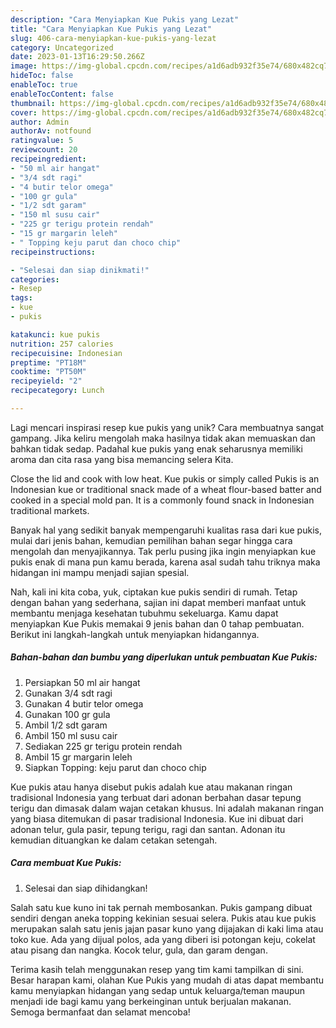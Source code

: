 ```yaml
---
description: "Cara Menyiapkan Kue Pukis yang Lezat"
title: "Cara Menyiapkan Kue Pukis yang Lezat"
slug: 406-cara-menyiapkan-kue-pukis-yang-lezat
category: Uncategorized
date: 2023-01-13T16:29:50.266Z
image: https://img-global.cpcdn.com/recipes/a1d6adb932f35e74/680x482cq70/kue-pukis-foto-resep-utama.jpg
hideToc: false
enableToc: true
enableTocContent: false
thumbnail: https://img-global.cpcdn.com/recipes/a1d6adb932f35e74/680x482cq70/kue-pukis-foto-resep-utama.jpg
cover: https://img-global.cpcdn.com/recipes/a1d6adb932f35e74/680x482cq70/kue-pukis-foto-resep-utama.jpg
author: Admin
authorAv: notfound
ratingvalue: 5
reviewcount: 20
recipeingredient:
- "50 ml air hangat"
- "3/4 sdt ragi"
- "4 butir telor omega"
- "100 gr gula"
- "1/2 sdt garam"
- "150 ml susu cair"
- "225 gr terigu protein rendah"
- "15 gr margarin leleh"
- " Topping keju parut dan choco chip"
recipeinstructions:

- "Selesai dan siap dinikmati!"
categories:
- Resep
tags:
- kue
- pukis

katakunci: kue pukis 
nutrition: 257 calories
recipecuisine: Indonesian
preptime: "PT18M"
cooktime: "PT50M"
recipeyield: "2"
recipecategory: Lunch

---
```





Lagi mencari inspirasi resep kue pukis yang unik? Cara membuatnya sangat gampang. Jika keliru mengolah maka hasilnya tidak akan memuaskan dan bahkan tidak sedap. Padahal kue pukis yang enak seharusnya memiliki aroma dan cita rasa yang bisa memancing selera Kita.





Close the lid and cook with low heat. Kue pukis or simply called Pukis is an Indonesian kue or traditional snack made of a wheat flour-based batter and cooked in a special mold pan. It is a commonly found snack in Indonesian traditional markets.

Banyak hal yang sedikit banyak mempengaruhi kualitas rasa dari kue pukis, mulai dari jenis bahan, kemudian pemilihan bahan segar hingga cara mengolah dan menyajikannya. Tak perlu pusing jika ingin menyiapkan kue pukis enak di mana pun kamu berada, karena asal sudah tahu triknya maka hidangan ini mampu menjadi sajian spesial.






Nah, kali ini kita coba, yuk, ciptakan kue pukis sendiri di rumah. Tetap dengan bahan yang sederhana, sajian ini dapat memberi manfaat untuk membantu menjaga kesehatan tubuhmu sekeluarga. Kamu dapat menyiapkan Kue Pukis memakai 9 jenis bahan dan 0 tahap pembuatan. Berikut ini langkah-langkah untuk menyiapkan hidangannya.

<!--inarticleads1-->

##### Bahan-bahan dan bumbu yang diperlukan untuk pembuatan Kue Pukis:

1. Persiapkan 50 ml air hangat
1. Gunakan 3/4 sdt ragi
1. Gunakan 4 butir telor omega
1. Gunakan 100 gr gula
1. Ambil 1/2 sdt garam
1. Ambil 150 ml susu cair
1. Sediakan 225 gr terigu protein rendah
1. Ambil 15 gr margarin leleh
1. Siapkan  Topping: keju parut dan choco chip


Kue pukis atau hanya disebut pukis adalah kue atau makanan ringan tradisional Indonesia yang terbuat dari adonan berbahan dasar tepung terigu dan dimasak dalam wajan cetakan khusus. Ini adalah makanan ringan yang biasa ditemukan di pasar tradisional Indonesia. Kue ini dibuat dari adonan telur, gula pasir, tepung terigu, ragi dan santan. Adonan itu kemudian dituangkan ke dalam cetakan setengah. 

<!--inarticleads2-->

##### Cara membuat Kue Pukis:


1. Selesai dan siap dihidangkan!

Salah satu kue kuno ini tak pernah membosankan. Pukis gampang dibuat sendiri dengan aneka topping kekinian sesuai selera. Pukis atau kue pukis merupakan salah satu jenis jajan pasar kuno yang dijajakan di kaki lima atau toko kue. Ada yang dijual polos, ada yang diberi isi potongan keju, cokelat atau pisang dan nangka. Kocok telur, gula, dan garam dengan. 

Terima kasih telah menggunakan resep yang tim kami tampilkan di sini. Besar harapan kami, olahan Kue Pukis yang mudah di atas dapat membantu kamu menyiapkan hidangan yang sedap untuk keluarga/teman maupun menjadi ide bagi kamu yang berkeinginan untuk berjualan makanan. Semoga bermanfaat dan selamat mencoba!

